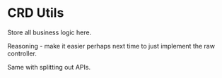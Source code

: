 # CRD Utils

Store all business logic here.

Reasoning - make it easier perhaps next time to just implement the raw controller.

Same with splitting out APIs.